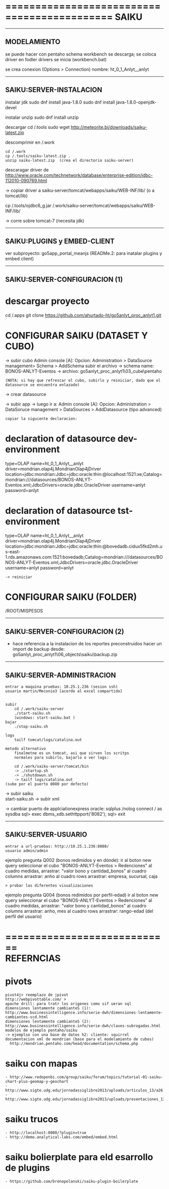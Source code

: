 ============================================
SAIKU 
============================================

--------------------------
MODELAMIENTO
--------------------------

se puede hacer con pentaho schema workbench
se descarga; 
se coloca driver en fodler drivers
se inicia (workbench.bat)

se crea conexion (Options > Connection)
nombre: ht_0_1_Anlyt__anlyt


--------------------------
SAIKU:SERVER-INSTALACION
--------------------------
instalar jdk
sudo dnf install java-1.8.0
sudo dnf install java-1.8.0-openjdk-devel

instalar unzip
sudo dnf install unzip

descargar 
	cd /.tools
	sudo wget http://meteorite.bi/downloads/saiku-latest.zip

descomprimir en /.work

	cd /.work
	cp /.tools/saiku-latest.zip .
	unzip saiku-latest.zip  (crea el directorio saiku-server)

descaragar driver de
http://www.oracle.com/technetwork/database/enterprise-edition/jdbc-112010-090769.html

-> copiar driver a saiku-server/tomcat/webapps/saiku/WEB-INF/lib/ (o a tomcat/lib)

 cp /.tools/ojdbc6_g.jar /.work/saiku-server/tomcat/webapps/saiku/WEB-INF/lib/

-> corre sobre tomcat-7 (necesita jdk)


--------------------------
SAIKU:PLUGINS y EMBED-CLIENT
--------------------------
ver subproyecto: go5app_portal_meanjs (READMe.2: para inatalar plugins y embed client)

--------------------------
SAIKU:SERVER-CONFIGURACION (1)
--------------------------

# descargar proyecto
cd /.apps
git clone https://github.com/ahurtado-ht/go5anlyt_proc_anlyt1.git


# CONFIGURAR SAIKU (DATASET Y CUBO)

-> subir cubo
	Admin console [A]:
	Opcion: Administration > DataSource management> Schema > AddSchema
	subir el archivo
		-> schema name: BONOS-ANLYT-Eventos
		-> archivo: go5anlyt_proc_anlyt1\03_cube\pentaho

		
	(NOTA: si hay que refrescar el cubo, subirlo y reiniciar, dado que el datasource se encuentra enlazado)	
		
-> crear datasource
  
  -> subir app
  -> luego ir a: Admin console [A]:
	Opcion: Administration > DataSoruce management > DataSources > AddDatasource  (tipo advanced)
		
	copiar la siguiente declaracion:
	
# declaration of datasource	dev-environment
type=OLAP
name=ht_0_1_Anlyt__anlyt
driver=mondrian.olap4j.MondrianOlap4jDriver
location=jdbc:mondrian:Jdbc=jdbc:oracle:thin:@localhost:1521:xe;Catalog=mondrian:///datasources/BONOS-ANLYT-Eventos.xml;JdbcDrivers=oracle.jdbc.OracleDriver
username=anlyt
password=anlyt	

# declaration of datasource	tst-environment
type=OLAP
name=ht_0_1_Anlyt__anlyt
driver=mondrian.olap4j.MondrianOlap4jDriver
location=jdbc:mondrian:Jdbc=jdbc:oracle:thin:@bovedadb.cidux5fkd2mh.us-east-1.rds.amazonaws.com:1521:bovedadb;Catalog=mondrian:///datasources/BONOS-ANLYT-Eventos.xml;JdbcDrivers=oracle.jdbc.OracleDriver
username=anlyt
password=anlyt	


	-> reiniciar
	
# CONFIGURAR SAIKU (FOLDER)
	
  /ROOT/MISPESOS


  
--------------------------
SAIKU:SERVER-CONFIGURACION (2)
--------------------------
- hace referencia a la instalacion de los reportes preconstruidos
hacer un import de backup
desde:
go5anlyt_proc_anlyt1\06_objects\saiku\backup.zip


  
  

--------------------------
SAIKU:SERVER-ADMINISTRACION
--------------------------
	entrar a maquina pruebas: 10.25.1.236 (sesion ssh)
	usuario martin/Meconio3 [acorde al excel compartido]

	
	subir 
		cd /.work/saiku-server
		./start-saiku.sh
		(windows: start-saiku.bat )
	bajar
		./stop-saiku.sh
	
	logs
		tailf tomcat/logs/catalina.out
	
	metodo alternativo
		finalmetne es un tomcat, asi que sirven los scritps
		normales para subirlo, bajarlo o ver logs:
		
		cd /.work/saiku-server/tomcat/bin
		-> ./startup.sh
		-> ./shutdowun.sh
		-> tailf logs/catalina.out
	(sube por el puerto 8080 por defecto)
	
	
-> subir saiku	
	start-saiku.sh
-> subir xml 
	
	
-> cambiar puerto de applciationexpress oracle: 
	sqlplus /nolog
	connect / as sysdba
	sql> exec dbms_xdb.sethttpport('8082');
	sql> exit


--------------------------
SAIKU:SERVER-USUARIO
--------------------------

	entrar a url-pruebas: http://10.25.1.236:8080/
	usuario admin/admin

ejemplo pregunta Q002 (bonos redimidos y en dónde): 
	ir al boton new query
	seleccionar el cubo "BONOS-ANLYT-Eventos > Redenciones"
	al cuadro medidas, arrastrar: "valor bono y cantidad_bonos"
	al cuadro columns arrastrar: anho
	al cuadro rows arrastrar: empresa, sucursal, caja
	
	> probar las diferentes visualizaciones
	
ejemplo pregunta Q004 (bonos redimidos por perfil-edad)
	ir al boton new query
	seleccionar el cubo "BONOS-ANLYT-Eventos > Redenciones"
	al cuadro medidas, arrastrar: "valor bono y cantidad_bonos"
	al cuadro columns arrastrar: anho, mes
	al cuadro rows arrastrar: rango-edad (del perfil del usuario)
	
	
============================	
REFERNCIAS
============================
# pivots
	pivot4j> reemplazo de jpivot
	http://webpivottable.com/ > 	
	apache drill: para tratr los origenes como sif ueran sql
	dimensiones lentamente cambianteS (1): http://www.businessintelligence.info/serie-dwh/dimensiones-lentamente-cambiantes-scd.html
	dimensiones lentamente cambianteS (2): http://www.businessintelligence.info/serie-dwh/claves-subrogadas.html
	modelos de ejemplo pentaho/saiku
	-> ejemplso con una base de datos h2: cliente: squirrel
	documentacion xml de mondrian (base para el modelamiento de cubos)
	  http://mondrian.pentaho.com/head/documentation/schema.php
  
# saiku con mapas
	- http://www.redopenbi.com/group/saiku/forum/topics/tutorial-01-saiku-chart-plus-geomap-y-geochart
	- http://www.sigte.udg.edu/jornadassiglibre2013/uploads/articulos_13/a26.pdf
	- http://www.sigte.udg.edu/jornadassiglibre2013/uploads/presentaciones_13/p26.pdf

# saiku trucos
	- http://localhost:8080/?plugin=true
	- http://demo.analytical-labs.com/embed/embed.html

# saiku bolierplate para eld esarrollo de plugins
	- https://github.com/brenopolanski/saiku-plugin-boilerplate
  
